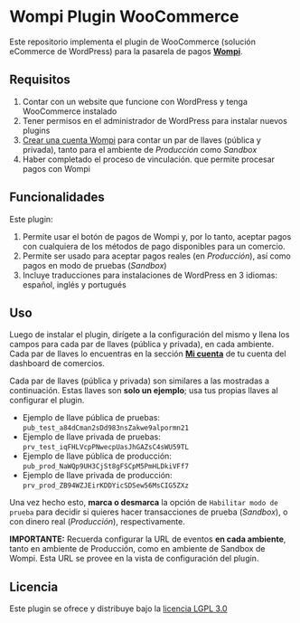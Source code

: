# Wompi Plugin WooCommerce
Este repositorio implementa el plugin de WooCommerce (solución eCommerce de WordPress) para la pasarela de pagos **[Wompi](https://wompi.co)**.


## Requisitos
1. Contar con un website que funcione con WordPress y tenga WooCommerce instalado
1. Tener permisos en el administrador de WordPress para instalar nuevos plugins
1. [Crear una cuenta Wompi](https://comercios.wompi.co) para contar un par de llaves (pública y privada), tanto para el ambiente de _Producción_ como _Sandbox_
1. Haber completado el proceso de vinculación. que permite procesar pagos con Wompi


## Funcionalidades
Este plugin:
1. Permite usar el botón de pagos de Wompi y, por lo tanto, aceptar pagos con cualquiera de los métodos de pago disponibles para un comercio.
1. Permite ser usado para aceptar pagos reales (en _Producción_), así como pagos en modo de pruebas (_Sandbox_)
1. Incluye traducciones para instalaciones de WordPress en 3 idiomas: español, inglés y portugués


## Uso
Luego de instalar el plugin, dirígete a la configuración del mismo y llena los campos para cada par de llaves (pública y privada), en cada ambiente. Cada par de llaves lo encuentras en la sección **[Mi cuenta](https://comercios.wompi.co/my-account)** de tu cuenta del dashboard de comercios.

Cada par de llaves (pública y privada) son similares a las mostradas a continuación. Estas llaves son **solo un ejemplo**; usa tus propias llaves al configurar el plugin.
- Ejemplo de llave pública de pruebas: `pub_test_a84dCman2sDd983nsZakwe9alpormn21`
- Ejemplo de llave privada de pruebas: `prv_test_iqFHLVcpPNwecpUasJhGAZsC4sWU59TL`
- Ejemplo de llave pública de producción: `pub_prod_NaWQp9UH3CjSt8gFSCpM5PmHLDkiVFf7`
- Ejemplo de llave privada de producción: `prv_prod_ZB94WZJEirKDDYicSDSew56MsCIG5ZXz`

Una vez hecho esto, **marca o desmarca** la opción de `Habilitar modo de prueba` para decidir si quieres hacer transacciones de prueba (_Sandbox_), o con dinero real (_Producción_), respectivamente.

**IMPORTANTE:** Recuerda configurar la URL de eventos **en cada ambiente**, tanto en ambiente de Producción, como en ambiente de Sandbox de Wompi. Esta URL se provee en la vista de configuración del plugin.


## Licencia
Este plugin se ofrece y distribuye bajo la [licencia LGPL 3.0](LICENSE)
